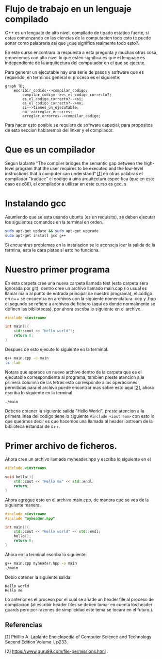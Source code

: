 # Flujo de trabajo en un lenguaje compilado

C++ es un lenguaje de alto nivel, compilado de tipado estatico fuerte, si estas comenzando en las ciencias de la computacion todo
esto te puede sonar como palabreria asi que ¿que significa realmente todo esto?.

En este curso encontrara la respuesta a esta pregunta y muchas otras cosa, empecemos con alto nivel lo que esteo significa es que el lenguaje
es independiente de la arquitectura del computador en el que se ejecute.

Para generar un ejecutable hay una serie de pasos y software que es requerido, en terminos general el proceso es el siguiente:

```mermaid
graph TD;
    escribir_codido-->compilar_codigo;
		compilar_codigo-->es_el_codigo_correcto?;
		es_el_codigo_correcto?-->si;
		es_el_codigo_correcto?-->no;
		si-->tienes_un_ejecutable;
		no-->arreglar_errorres;
		arreglar_errorres-->compilar_codigo;
```

Para hacer esto posible se requiere de software especial, para propositos de esta seccion
hablaremos del linker y el compilador.

# Que es un compilador

Segun laplante "The compiler bridges the semantic gap between the
high-level program that the user requires to be executed
and the low-level instructions that a computer can understand" [[1]](1) en otras palabras el compilador
"traduce" el codigo a uina arquitectura especifica (que en este caso es x86), el compilador a utilizar en este curso es gcc.
s
# Instalando gcc

Asumiendo que se esta usando ubuntu (es un requisito), se deben ejecutar los siguientes comandos en la terminal en orden.
```bash
sudo apt-get update && sudo apt-get upgrade
sudo apt-get install gcc g++
```
Si encuentras problemas en la instalacion se le aconseja leer la salida de la termina, esta le dara pistas si esto no funciona.
# Nuestro primer programa

En esta carpeta cree una nueva carpeta llamada test (esta carpeta sera ignorada por git), dentro cree
un archivo llamado main.cpp (lo usual es llamar main al punto de entrada principal de nuestro programa),
el codigo en c++ se encuentra en archivos con la siguiente nomenclatura .ccp y .hpp el segundo se refiere a archivos de fichero (aqui es donde normalmente se definen las bibliotecas), por ahora escriba
lo siguiente en el archivo.
```cpp
#include <iostream>

int main(){
	std::cout << "Hello world"!;
	return 0;
}
```
Despues de esto ejecute lo siguiente en la terminal.
```bash
g++ main.cpp -o main
ls -lah
```
Notara que aparece un nuevo archivo dentro de la carpeta que es el ejecutable correspondiente al programa, tambien preste atencion a la primera columna de las letras esto corresponde a las operaciones permitidas para el archivo puede encontrar mas sobre esto aqui [[2]](2), ahora escriba lo siguiente en la terminal.
```bash
./main
```
Deberia obtener la siguiente salida "Hello World", preste atencion
a la primera linea del codigo tiene lo siguiente
```#include <iostream>``` con esto lo que querimos decir es que hacemos una llamada al header iostream de la biblioteca estandar de c++.
# Primer archivo de ficheros.
Ahora cree un archivo llamado myheader.hpp y escriba lo siguiente en el
```cpp
#include <iostream>

void hello(){
	std::cout << "Hello me" << std::endl;
	return;
}
```
Ahora agregue esto en el archivo main.cpp, de manera que se vea de la siguiente manera.
```cpp
#include <iostream>
#include "myheader.hpp"

int main(){
	std::cout << "Hello world" << std::endl;
	hello();
	return 0;
}
```
Ahora en la terminal escriba lo siguiente:
```bash
g++ main.cpp myheader.hpp -o main
./main
```

Debio obtener la siguiente salida:
```
Hello world
Hello me
```
Lo anterior es el proceso por el cual se añade un header file al proceso de compilacion (al escribir header files se deben tomar en cuenta los header guards pero por razones de simplicidad este tema se tocara en el futuro.).

## Referencias
<a id="1">[1]</a>
Philllip A. Laplante
Enciclopedia of Computer Science and Technology Second Edition Volume I, p233.

<a id="2">[2]</a>
https://www.guru99.com/file-permissions.html .
